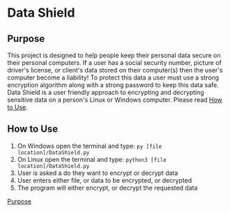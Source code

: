 <!DOCTYPEhtml>
 <html lang="en-US">
  <body>

<h1>Data Shield</h1>

<div id="intro">
	<h2>Purpose</h2>
	<p>This project is designed to help people keep their personal data secure on their personal computers. If a user has a social security number, picture of driver's license, or client's data stored on their computer(s) then the user's computer become a liability! To protect this data a user must use a strong encryption algorithm along with a strong password to keep this data safe. Data Shield is a user friendly approach to encrypting and decrypting sensitive data on a person's Linux or Windows computer. Please read <a href="#how2">How to Use</a>.</p>
</div>

<div id="how2">
	<h2>How to Use</h2>
		<ol>
			<li>On Windows open the terminal and type: <code>py [file location]/DataShield.py</code>
			<li>On Linux open the terminal and type: <code>python3 [file location]/DataShield.py</code>
			<li>User is asked a do they want to encrypt or decrypt data</li>
			<li>User enters either file, or data to be encrypted, or decrypted</li>
			<li>The program will either encrypt, or decrypt the requested data</li>
		</ol>
</div>

<p><a href="#intro">Purpose</a></p>

 </body>
</html>
